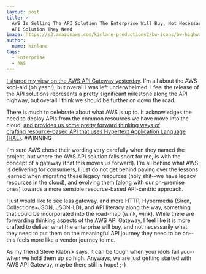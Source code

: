 ```yaml
---
layout: post
title: >-
  AWS Is Selling The API Solution The Enterprise Will Buy, Not Necessarily The
  API Solution They Need
image: https://s3.amazonaws.com/kinlane-productions2/bw-icons/bw-highway.png
author:
  name: kinlane
tags:
  - Enterprise
  - AWS
---
```

[I shared my view on the AWS API Gateway yesterday](http://apievangelist.com/2015/07/09/the-new-aws-api-gateway-anyone-who-does-not-do-this-will-be-fired-thank-you-have-a-nice-day--jeff-bezos/). I'm all about the AWS kool-aid (oh yeah!), but overall I was left underwhelmed. I feel the release of the API solutions represents a pretty significant milestone along the API highway, but overall I think we should be further on down the road.

There is much to celebrate about what AWS is up to. It acknowledges the need to deploy APIs from the common resources we have move into the cloud, [and provides us some pretty forward thinking ways of crafting resource-based API that uses Hypertext Application Language (HAL)](https://docs.aws.amazon.com/apigateway/api-reference/). #WINNING

I'm sure AWS chose their wording very carefully when they named the project, but where the AWS API solution falls short for me, is with the concept of a gateway (that this moves us forward). I'm all behind what AWS is delivering for consumers, I just do not get behind paving over the lessons learned when migrating these legacy resources (holy shit--we have legacy resources in the cloud), and evolving them (along with our on-premise ones) towards a more sensible resource-based API-centric approach.

I just would like to see less gateway, and more HTTP, Hypermedia (Siren, Collections+JSON, JSON-LD), and API literacy along the way, something that could be incorporated into the road-map (wink, wink). While there are forwarding thinking aspects of the AWS API Gateway, I feel like it is more crafted to deliver what the enterprise will buy, and not necessarily what they need to put them on the meaningful API journey they need to be on--this feels more like a vendor journey to me.

As my friend Steve Klabnik says, it can be tough when your idols fail you--when we hold them up so high. Anyways, we are just getting started with AWS API Gateway, maybe there still is hope! ;-)